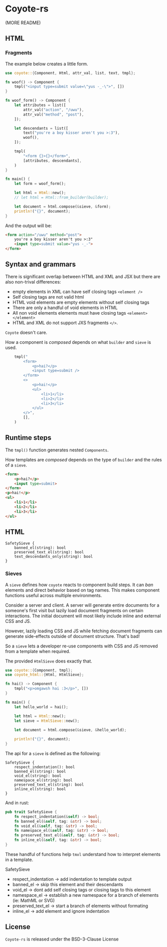 # Coyote-rs

(MORE README)

## HTML

### Fragments

The example below creates a little form. 

```rust
use coyote::{Component, Html, attr_val, list, text, tmpl};

fn woof() -> Component {
    tmpl("<input type=submit value=\"yus -_-\">", [])
}

fn woof_form() -> Component {
    let attributes = list([
        attr_val("action", "/uwu"),
        attr_val("method", "post"),
    ]);

    let descendants = list([
        text("you're a boy kisser aren't you >:3"),
        woof(),
    ]);

    tmpl(
        "<form {}>{}</form>",
        [attributes, descendants],
    )
}

fn main() {
    let form = woof_form();

    let html = Html::new();
    // let html = Html::from_builder(builder);

    let document = html.compose(&sieve, &form);
    println!("{}", document);
}
```

And the output will be:
```html
<form action="/uwu" method="post">
    you're a boy kisser aren't you >:3"
    <input type=submit value="yus -_-">
</form>
```

## Syntax and grammars

There is significant overlap between HTML and XML and JSX but there are also non-trival differences:
* empty elements in XML can have self closing tags `<element />`
* Self closing tags are not valid html
* HTML void elements are empty elements without self closing tags
* There are only a handful of void elements in HTML
* All non void elements elements must have closing tags `<element></element>`
* HTML and XML do not support JXS fragments `</>`.

`Coyote` doesn't care.

How a component is _composed_ depends on what `builder` and `sieve` is used.

```rs
    tmpl("
        <form>
            <p>hai?</p>
            <input type=submit />
        </form>
        <>
            <p>hai!</p>
            <ul>
                <li>1</li>
                <li>2</li>
                <li>3</li>
            </ul>
        </>",
        [],
    )
```

## Runtime steps

The `tmpl()` function generates nested `Components`. 

How templates are _composed_ depends on the type of `builder` and the rules of a `sieve`.

```html
<form>
    <p>hai?</p>
    <input type=submit>
</form>
<p>hai!</p>
<ul>
    <li>1</li>
    <li>2</li>
    <li>3</li>
</ul>
```

## HTML
```
SafetySieve {
    banned_el(string): bool
    preserved_text_el(string): bool
    text_descendants_only(string): bool
}
```
### Sieves

A `sieve` defines how `coyote` reacts to component build steps. It can _ban_ elements and direct behavior based on tag names. This makes component functions useful across multiple environments.

Consider a server and client. A server will generate entire documents for a someone's first visit but lazily load document fragments on certain interactions. The initial document will most likely include inline and external CSS and JS.

However, lazily loading CSS and JS while fetching document fragments can generate side-effects outside of document structure. That's bad!

So a `sieve` lets a developer re-use components with CSS and JS removed from a template when required.

The provided `HtmlSieve` does exactly that.

```rust
use coyote::{Component, tmpl};
use coyote_html::{Html, HtmlSieve};

fn hai() -> Component {
    tmpl("<p>omgawsh hai :3</p>", [])
}

fn main() {
    let hello_world = hai();

    let html = Html::new();
    let sieve = HtmlSieve::new();
    
    let document = html.compose(&sieve, &hello_world);

    println!("{}", document);
}
```

The api for a `sieve` is defined as the following:

```
SafetySieve {
    respect_indentation(): bool
    banned_el(string): bool
    void_el(string): bool
    namespace_el(string): bool
    preserved_text_el(string): bool
    inline_el(string): bool
}
```

And in rust:

```rs
pub trait SafetySieve {
    fn respect_indentation(&self) -> bool;
    fn banned_el(&self, tag: &str) -> bool;
    fn void_el(&self, tag: &str) -> bool;
    fn namespace_el(&self, tag: &str) -> bool;
    fn preserved_text_el(&self, tag: &str) -> bool;
    fn inline_el(&self, tag: &str) -> bool;
}
```

These handful of functions help `tmxl` understand how to interpret elements in a template.

SafetySieve
* respect_indentation -> add indentation to template output
* banned_el -> skip this element and their descendants
* void_el -> dont add self closing tags or closing tags to this element 
* namespace_el -> establish a new namespace for a branch of elements (ie: MathML or SVG)
* preserved_text_el -> start a branch of elements without formating
* inline_el -> add element and ignore indentation


## License

`Coyote-rs` is released under the BSD-3-Clause License
